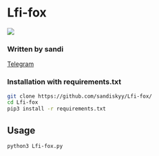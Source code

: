 # Lfi-fox
<img src="https://i.imgur.com/glFl6DX.png"></img>

### Written by sandi
<a href="https://t.me/sanfox"> Telegram </a>

### Installation with requirements.txt

```bash
git clone https://github.com/sandiskyy/Lfi-fox/
cd Lfi-fox
pip3 install -r requirements.txt
```

## Usage 

```bash
python3 Lfi-fox.py
```
